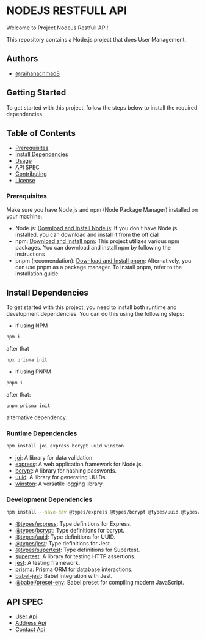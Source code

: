 # NODEJS RESTFULL API

Welcome to Project NodeJs Restfull API!

This repository contains a Node.js project that does User Management.

## Authors

- [@raihanachmad8](https://www.github.com/raihanachmad8)


## Getting Started

To get started with this project, follow the steps below to install the required dependencies.

## Table of Contents

- [Prerequisites](#prerequisites)
- [Install Dependencies](#install-dependencies)
- [Usage](#usage)
- [API SPEC](#api-spec)
- [Contributing](#contributing)
- [License](#license)

### Prerequisites

Make sure you have Node.js and npm (Node Package Manager) installed on your machine.

- Node.js: [Download and Install Node.js](https://nodejs.org/): If you don't have Node.js installed, you can download and install it from the official
- npm: [Download and Install npm](https://www.npmjs.com/get-npm): This project utilizes various npm packages. You can download and install npm by following the instructions
- pnpm (recomendation): [Download and Install pnpm](https://pnpm.io/id/installation): Alternatively, you can use pnpm as a package manager. To install pnpm, refer to the installation guide

## Install Dependencies

To get started with this project, you need to install both runtime and development dependencies. You can do this using the following steps:

- if using NPM
``` bash 
npm i

```
after that

```bash
npx prisma init
```
- if using PNPM
``` bash 
pnpm i
```
after that:
``` bash 
pnpm prisma init
```

alternative dependency: 

### Runtime Dependencies

``` bash
npm install joi express bcrypt uuid winston
```

- [joi](https://joi.dev/): A library for data validation.
- [express](https://expressjs.com/): A web application framework for Node.js.
- [bcrypt](https://www.npmjs.com/package/bcrypt): A library for hashing passwords.
- [uuid](https://www.npmjs.com/package/uuid): A library for generating UUIDs.
- [winston](https://www.npmjs.com/package/winston): A versatile logging library.

### Development Dependencies
``` bash
npm install --save-dev @types/express @types/bcrypt @types/uuid @types/jest @types/supertest supertest jest prisma babel-jest @babel/preset-env
```

- [@types/express](https://www.npmjs.com/package/@types/express): Type definitions for Express.
- [@types/bcrypt](https://www.npmjs.com/package/@types/bcrypt): Type definitions for bcrypt.
- [@types/uuid](https://www.npmjs.com/package/@types/uuid): Type definitions for UUID.
- [@types/jest](https://www.npmjs.com/package/@types/jest): Type definitions for Jest.
- [@types/supertest](https://www.npmjs.com/package/@types/supertest): Type definitions for Supertest.
- [supertest](https://www.npmjs.com/package/supertest): A library for testing HTTP assertions.
- [jest](https://jestjs.io/): A testing framework.
- [prisma](https://www.prisma.io/): Prisma ORM for database interactions.
- [babel-jest](https://babeljs.io/setup#installation): Babel integration with Jest.
- [@babel/preset-env](https://babeljs.io/docs/babel-preset-env): Babel preset for compiling modern JavaScript.


## API SPEC
- [User Api](https://www.github.com/raihanachmad8/nodejs-restfull-api/docs/API/User.md)
- [Address Api](https://www.github.com/raihanachmad8/nodejs-restfull-api/docs/API/Address.md)
- [Contact Api](https://www.github.com/raihanachmad8/nodejs-restfull-api/docs/API/Contact.md)
